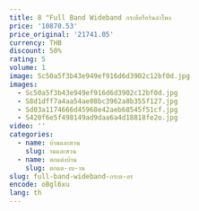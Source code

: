```yaml
---
title: 8 "Full Band Wideband กระตือรือร้นลำโพง
price: '10870.53'
price_original: '21741.05'
currency: THB
discount: 50%
rating: 5
volume: 1
image: Sc50a5f3b43e949ef916d6d3902c12bf0d.jpg
images:
  - Sc50a5f3b43e949ef916d6d3902c12bf0d.jpg
  - S8d1dff7a4aa54ae08bc3962a8b355f127.jpg
  - Sd03a1174666d45968e42aeb68545f51cf.jpg
  - S420f6e5f498149ad9daa6a4d18818fe2o.jpg
video: ''
categories:
  - name: บ้านและสวน
    slug: านและสวน
  - name: ตกแต่งบ้าน
    slug: ตกแต-งบ-าน
slug: full-band-wideband-กระต-อร
encode: oBgl6xu
lang: th
---
```

  